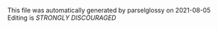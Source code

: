 This file was automatically generated by parselglossy on 2021-08-05
Editing is *STRONGLY DISCOURAGED*

